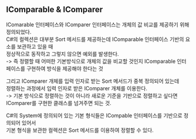 ## IComparable & IComparer
IComarable 인터페이스와 IComparer 인터페이스는 개체의 값 비교를 제공하기 위해 정의되었다.<br>
C#의 컬렉션은 대부분 Sort 메서드를 제공하는데 IComparable 인터페이스 기반의 요소를 보관하고 있을 때<br>
정상적으로 동작하고 그렇지 않으면 예외를 발생한다.<br>
-> 즉 정렬할 때 어떠한 기본방식으로 개체의 값을 비교할 것인지 IComparable 인터페이스를 구현하여 방식을 제공해야 한다는 것<br>

그리고 IComparer 개체를 입력 인자로 받는 Sort 메서드가 중복 정의되어 있는데<br>
정렬하는 과정에서 입력 인자로 받은 IComparer 개체를 이용한다.<br>
-> 기본 방식으로 정렬하는 것이 아니라 새로운 기준을 기반으로 정렬하고 싶다면 IComparer를 구현한 클래스를 넘겨주면 되는 것.<br>

C#의 System에 정의되어 있는 기본 형식들은 ICompable 인터페이스를 기반으로 정의되어 있어서<br>
기본 형식을 보관한 컬렉션은 Sort 메서드를 이용하여 정렬할 수 있다.<br>
<br>

